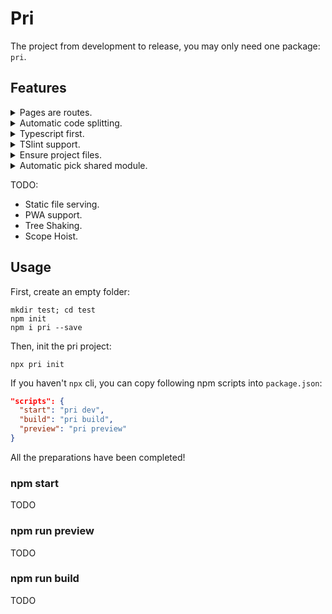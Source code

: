 # Pri

The project from development to release, you may only need one package: `pri`.

## Features

<details>
  <p>
  <summary>Pages are routes.</summary>
  
  Populate `.src/pages/index.tsx` inside your project:

  ```typescript
  export default () => <div>Hello pri!</div>
  ```

  Then, just run `npm start`, this page will be seen in  the automatically opened window.
  </p>

</details>

<details>
  <summary>Automatic code splitting.</summary>
  
  <p>
  
  > As long as there are two or more files under `pages`, the code splitting function will be automatically opened.
  
  We will automatically generate the following routing:

  ```typescript
  const srcPagesIndex = Loadable({
    loader: () => import("..."),
    loading: () => null
  })

  const srcPagesOther = Loadable({
    loader: () => import("..."),
    loading: () => null
  })
  ```
  </p>

</details>

<details>
  <summary>Typescript first.</summary>
  
  <p>
  `Pri` is written by typescript, so it's easy to use in typescript:

  ```typescript
  // pages/index.tsx
  import { React } from "pri"
  ```
  </p>

</details>

<details>
  <summary>TSlint support.</summary>
  
  <p>
  After install `pri`, tslint has been installed, and after run `pri init`, `tslint.json` will be automatic created.
  </p>

</details>

<details>
  <summary>Ensure project files.</summary>
  TODO
</details>

<details>
  <summary>Automatic pick shared module.</summary>
  TODO
</details>

TODO:

- Static file serving.
- PWA support.
- Tree Shaking.
- Scope Hoist.

## Usage

First, create an empty folder:

```shell
mkdir test; cd test
npm init
npm i pri --save
```

Then, init the pri project:

```shell
npx pri init
```

If you haven't `npx` cli, you can copy following npm scripts into `package.json`:

```json
"scripts": {
  "start": "pri dev",
  "build": "pri build",
  "preview": "pri preview"
}
```

All the preparations have been completed!

### npm start

TODO

### npm run preview

TODO

### npm run build

TODO